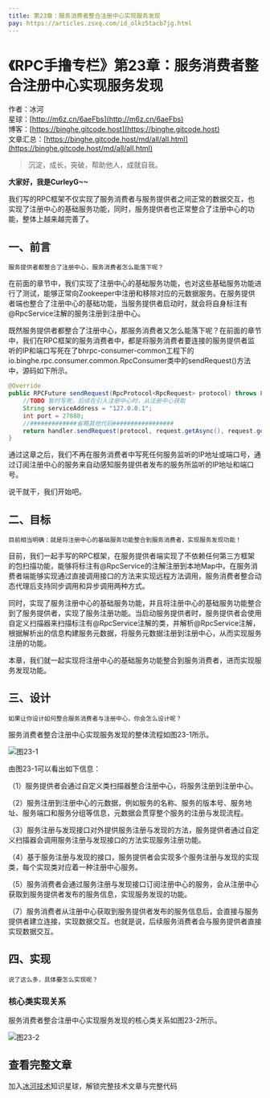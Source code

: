 ```yaml
---
title: 第23章：服务消费者整合注册中心实现服务发现
pay: https://articles.zsxq.com/id_olkz5tacb7jg.html
---
```


# 《RPC手撸专栏》第23章：服务消费者整合注册中心实现服务发现

作者：冰河
<br/>星球：[http://m6z.cn/6aeFbs](http://m6z.cn/6aeFbs)
<br/>博客：[https://binghe.gitcode.host](https://binghe.gitcode.host)
<br/>文章汇总：[https://binghe.gitcode.host/md/all/all.html](https://binghe.gitcode.host/md/all/all.html)

> 沉淀，成长，突破，帮助他人，成就自我。

**大家好，我是CurleyG~~**

我们写的RPC框架不仅实现了服务消费者与服务提供者之间正常的数据交互，也实现了注册中心的基础服务功能，同时，服务提供者也正常整合了注册中心的功能，整体上越来越完善了。

## 一、前言

`服务提供者都整合了注册中心，服务消费者怎么能落下呢？`

在前面的章节中，我们实现了注册中心的基础服务功能，也对这些基础服务功能进行了测试，能够正常向Zookeeper中注册和移除对应的元数据服务。在服务提供者端也整合了注册中心的基础功能，当服务提供者启动时，就会将自身标注有@RpcService注解的服务注册到注册中心。

既然服务提供者都整合了注册中心，那服务消费者又怎么能落下呢？在前面的章节中，我们在RPC框架的服务消费者中，都是将服务消费者要连接的服务提供者监听的IP和端口写死在了bhrpc-consumer-common工程下的io.binghe.rpc.consumer.common.RpcConsumer类中的sendRequest()方法中，源码如下所示。

```java
@Override
public RPCFuture sendRequest(RpcProtocol<RpcRequest> protocol) throws Exception {
    //TODO 暂时写死，后续在引入注册中心时，从注册中心获取
    String serviceAddress = "127.0.0.1";
    int port = 27880;
    //#############省略其他代码#################
    return handler.sendRequest(protocol, request.getAsync(), request.getOneway());
}
```

通过这章之后，我们不再在服务消费者中写死任何服务监听的IP地址或端口号，通过订阅注册中心的服务来自动感知服务提供者发布的服务所监听的IP地址和端口号。

说干就干，我们开始吧。

## 二、目标

`目前相当明确：就是将注册中心的基础服务功能整合到服务消费者，实现服务发现功能！`

目前，我们一起手写的RPC框架，在服务提供者端实现了不依赖任何第三方框架的包扫描功能，能够将标注有@RpcService的注解注册到本地Map中。在服务消费者端能够实现通过直接调用接口的方法来实现远程方法调用，服务消费者整合动态代理后支持同步调用和异步调用两种方式。

同时，实现了服务注册中心的基础服务功能，并且将注册中心的基础服务功能整合到了服务提供者，实现了服务注册功能。当启动服务提供者时，服务提供者会使用自定义扫描器来扫描标注有@RpcService注解的类，并解析@RpcService注解，根据解析出的信息构建服务元数据，将服务元数据注册到注册中心，从而实现服务注册的功能。

本章，我们就一起实现将注册中心的基础服务功能整合到服务消费者，进而实现服务发现功能。

## 三、设计

`如果让你设计如何整合服务消费者与注册中心，你会怎么设计呢？`

服务消费者整合注册中心实现服务发现的整体流程如图23-1所示。

![图23-1](https://binghe.gitcode.host/assets/images/middleware/rpc/rpc-2022-10-24-001.png)

由图23-1可以看出如下信息：

（1）服务提供者会通过自定义类扫描器整合注册中心，将服务注册到注册中心。

（2）服务注册到注册中心的元数据，例如服务的名称、服务的版本号、服务地址、服务端口和服务分组等信息，元数据会贯穿整个服务的注册与发现流程。

（3）服务注册与发现接口对外提供服务注册与发现的方法，服务提供者通过自定义扫描器会调用服务注册与发现接口的方法实现服务注册功能。

（4）基于服务注册与发现的接口，服务提供者会实现多个服务注册与发现的实现类，每个实现类对应着一种注册中心服务。

（5）服务消费者会通过服务注册与发现接口订阅注册中心的服务，会从注册中心获取到服务提供者发布的服务信息，实现服务发现的功能。

（7）服务消费者从注册中心获取到服务提供者发布的服务信息后，会直接与服务提供者建立连接，实现数据交互。也就是说，后续服务消费者会与服务提供者直接实现数据交互。

## 四、实现

`说了这么多，具体要怎么实现呢？`

### 核心类实现关系

服务消费者整合注册中心实现服务发现的核心类关系如图23-2所示。

![图23-2](https://binghe.gitcode.host/assets/images/middleware/rpc/rpc-2022-10-24-002.png)

## 查看完整文章

加入[冰河技术](http://m6z.cn/6aeFbs)知识星球，解锁完整技术文章与完整代码
